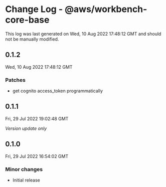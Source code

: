 # Change Log - @aws/workbench-core-base

This log was last generated on Wed, 10 Aug 2022 17:48:12 GMT and should not be manually modified.

## 0.1.2
Wed, 10 Aug 2022 17:48:12 GMT

### Patches

- get cognito access_token programmatically

## 0.1.1
Fri, 29 Jul 2022 19:02:48 GMT

_Version update only_

## 0.1.0
Fri, 29 Jul 2022 16:54:02 GMT

### Minor changes

- Initial release

